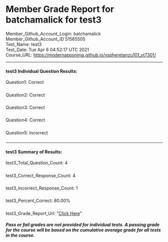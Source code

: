 # Member Grade Report for batchamalick for test3  
   
Member_Github_Account_Login: batchamalick  
Member_Github_Account_ID 51565505  
Test_Name: test3  
Test_Date: Tue Apr  6 04:52:17 UTC 2021  
Course_URL: https://modernappsninja.github.io/vspheretanzu101_vt7301/  
   
---  
#### test3 Individual Question Results:  
Question1: Correct  
#####  
Question2: Correct  
#####  
Question3: Correct  
#####  
Question4: Correct  
#####  
Question5: Incorrect  
#####  
---  
#### test3 Summary of Results:  
test3_Total_Question_Count: 4  
#####  
test3_Correct_Response_Count: 4  
#####  
test3_Incorrect_Response_Count: 1  
#####  
test3_Percent_Correct: 80.00%  
#####  
test3_Grade_Report_Url: "[Click Here](https://github.com/modernappsninjas/batchamalick/blob/main/static/userdata/courses/vspheretanzu101_vt7301/grade_report.pr108.test3.md)"
##### Pass or fail grades are not provided for individual tests. A passing grade for the course will be based on the cumulative average grade for all tests in the course.  
